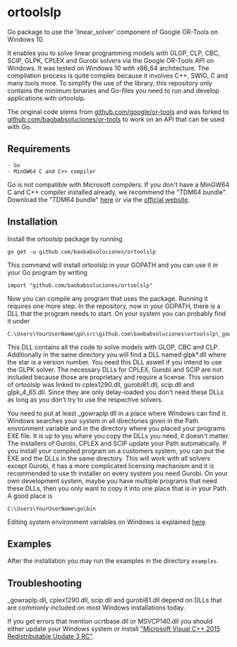 # ortoolslp
Go package to use the 'linear_solver' component of Google OR-Tools on Windows 10.

It enables you to solve linear programming models with GLOP, CLP, CBC, SCIP, GLPK, CPLEX and Gurobi solvers via the Google OR-Tools API on Windows. It was tested on Windows 10 with x86_64 architecture.
The compilation process is quite complex because it involves C++, SWIG, C and many tools more. To simplify the use of the library, this repository only contains the minimum binaries and Go-files you need to run and develop applications with ortoolslp.

The original code stems from [github.com/google/or-tools](https://github.com/google/or-tools) and was forked to [github.com/baobabsoluciones/or-tools](https://github.com/baobabsoluciones/or-tools) to work on an API that can be used with Go.

## Requirements

	- Go
	- MinGW64 C and C++ compiler

Go is not compatible with Microsoft compilers. If you don't have a MinGW64 C and C++ compiler installed already, we recommend the "TDM64 bundle". Download the "TDM64 bundle" [here](https://sourceforge.net/projects/tdm-gcc/files/latest/download) or via the [official website](http://tdm-gcc.tdragon.net/).

## Installation

Install the ortoolslp package by running

	go get -u github.com/baobabsoluciones/ortoolslp

This command will install ortoolslp in your GOPATH and you can use it in your Go program by writing

	import "github.com/baobabsoluciones/ortoolslp"

Now you can compile any program that uses the package. Running it requires one more step. In the repository, now in your GOPATH, there is a DLL that the program needs to start. On your system you can probably find it under

	C:\Users\YourUserName\go\src\github.com\baobabsoluciones\ortoolslp\_gowraplp.dll
	
This DLL contains all the code to solve models with GLOP, CBC and CLP.
Additionally in the same directory you will find a DLL named glpk*.dll where the star is a version number. You need this DLL aswell if you intend to use the GLPK solver. The necessary DLLs for CPLEX, Gurobi and SCIP are not included because those are proprietary and require a license.
This version of ortoolslp was linked to cplex1290.dll, gurobi81.dll, scip.dll and glpk_4_65.dll. Since they are only delay-loaded you don't need these DLLs as long as you don't try to use the respective solvers.

You need to put at least \_gowraplp.dll in a place where Windows can find it. Windows searches your system in all directories given in the Path environment variable and in the directory where you placed your programs EXE file. It is up to you where you copy the DLLs you need, it doesn't matter. The installers of Gurobi, CPLEX and SCIP update your Path automatically.
If you install your compiled program on a customers system, you can put the EXE and the DLLs in the same directory. This will work with all solvers except Gurobi, it has a more complicated licensing mechanism and it is recommended to use th installer on every system you need Gurobi. On your own development system, maybe you have multiple programs that need these DLLs, then you only want to copy it into one place that is in your Path. A good place is

	C:\Users\YourUserName\go\bin

Editing system environment variables on Windows is explained [here](https://docs.oracle.com/en/database/oracle/r-enterprise/1.5.1/oread/creating-and-modifying-environment-variables-on-windows.html).

## Examples

After the installation you may run the examples in the directory `examples`.

## Troubleshooting

\_gowraplp.dll, cplex1290.dll, scip.dll and gurobi81.dll depend on DLLs that are commonly included on most Windows installations today.

If you get errors that mention ucrtbase.dll or MSVCP140.dll you should either update your Windows system or install ["Microsoft Visual C++ 2015 Redistributable Update 3 RC"](https://www.microsoft.com/en-us/download/details.aspx?id=52685).
